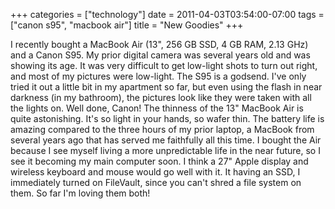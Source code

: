 +++
categories = ["technology"]
date = 2011-04-03T03:54:00-07:00
tags = ["canon s95", "macbook air"]
title = "New Goodies"
+++

I recently bought a MacBook Air (13", 256 GB SSD, 4 GB RAM, 2.13 GHz) and a Canon S95. My prior digital camera was several years old and was showing its age. It was very difficult to get low-light shots to turn out right, and most of my pictures were low-light. The S95 is a godsend. I've only tried it out a little bit in my apartment so far, but even using the flash in near darkness (in my bathroom), the pictures look like they were taken with all the lights on. Well done, Canon! The thinness of the 13" MacBook Air is quite astonishing. It's so light in your hands, so wafer thin. The battery life is amazing compared to the three hours of my prior laptop, a MacBook from several years ago that has served me faithfully all this time. I bought the Air because I see myself living a more unpredictable life in the near future, so I see it becoming my main computer soon. I think a 27" Apple display and wireless keyboard and mouse would go well with it. It having an SSD, I immediately turned on FileVault, since you can't shred a file system on them. So far I'm loving them both!
